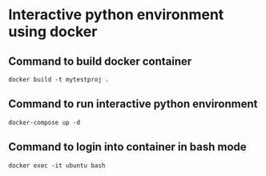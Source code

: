 # Interactive python environment using docker

## Command to build docker container
```
docker build -t mytestproj .
```

## Command to run interactive python environment
```
docker-compose up -d
```

## Command to login into container in bash mode
```
docker exec -it ubuntu bash
```